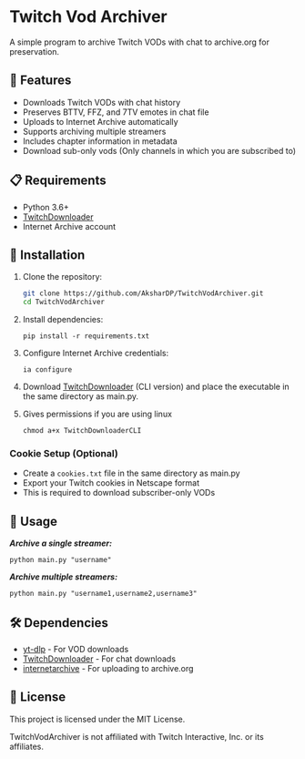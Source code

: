 # Twitch Vod Archiver

A simple program to archive Twitch VODs with chat to archive.org for preservation.

## 🚀 Features

- Downloads Twitch VODs with chat history
- Preserves BTTV, FFZ, and 7TV emotes in chat file
- Uploads to Internet Archive automatically
- Supports archiving multiple streamers
- Includes chapter information in metadata
- Download sub-only vods (Only channels in which you are subscribed to)

## 📋 Requirements

- Python 3.6+
- [TwitchDownloader](https://github.com/lay295/TwitchDownloader)
- Internet Archive account

## 🔧 Installation

1. Clone the repository:
   ```bash
   git clone https://github.com/AksharDP/TwitchVodArchiver.git
   cd TwitchVodArchiver
2. Install dependencies:
    ```
    pip install -r requirements.txt
    ```
3. Configure Internet Archive credentials:
    ```
    ia configure
    ```
4. Download [TwitchDownloader](https://github.com/lay295/TwitchDownloader) (CLI version) and place the executable in the same directory as main.py.

5. Gives permissions if you are using linux
    ```
    chmod a+x TwitchDownloaderCLI
    ```

### Cookie Setup (Optional)
- Create a `cookies.txt` file in the same directory as main.py
- Export your Twitch cookies in Netscape format
- This is required to download subscriber-only VODs

## 🚀 Usage
***Archive a single streamer:***
```
python main.py "username"
```

***Archive multiple streamers:***
```
python main.py "username1,username2,username3"
```

## 🛠️ Dependencies
- [yt-dlp](https://github.com/yt-dlp/yt-dlp) - For VOD downloads
- [TwitchDownloader](https://github.com/lay295/TwitchDownloader) - For chat downloads
- [internetarchive](https://pypi.org/project/internetarchive/) - For uploading to archive.org

## 📝 License
This project is licensed under the MIT License.

TwitchVodArchiver is not affiliated with Twitch Interactive, Inc. or its affiliates.